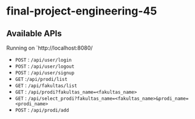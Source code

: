 # final-project-engineering-45

## Available APIs
Running on `http://localhost:8080/

- `POST` : `/api/user/login`
- `POST` : `/api/user/logout`
- `POST` : `/api/user/signup`
- `GET` :`/api/prodi/list`
- `GET` : `/api/fakultas/list`
- `GET` : `/api/prodi?fakultas_name=<fakultas_name>`
- `GET` : `/api/select_prodi?fakultas_name=<fakultas_name>&prodi_name=<prodi_name>`
- `POST` : `/api/prodi/add`